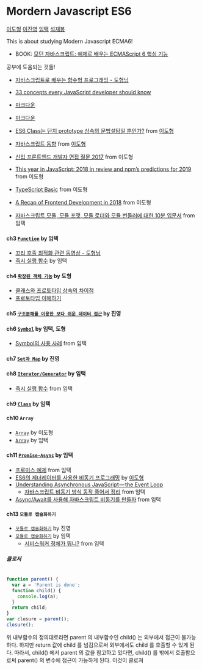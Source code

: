 # Mordern Javascript ES6

[이도형](https://github.com/shine1594)
[이진영](https://github.com/LottieS2)
[임택](https://github.com/intothedeep/)
[석재봉](.)

This is about studying Modern Javascript ECMA6!

- BOOK: [모던 자바스크립트: 예제로 배우는 ECMAScript 6 핵심 기능](https://www.aladin.co.kr/shop/wproduct.aspx?ItemId=122260559)

공부에 도움되는 것들!
- [자바스크립트로 배우는 함수형 프로그래밍 - 도형님](https://www.inflearn.com/course/%ED%95%A8%EC%88%98%ED%98%95-%ED%94%84%EB%A1%9C%EA%B7%B8%EB%9E%98%EB%B0%8D/)
- [33 concepts every JavaScript developer should know](https://github.com/leonardomso/33-js-concepts (edited))
- [마크다운](https://simhyejin.github.io/2016/06/30/Markdown-syntax/#headers)
- [마크다운](https://github.com/adam-p/markdown-here/wiki/Markdown-Cheatsheet)
- [ES6 Class는 단지 prototype 상속의 문법설탕일 뿐인가?](https://gomugom.github.io/is-class-only-a-syntactic-sugar/) from [이도형](https://github.com/shine1594)
- [자바스크립트 동향](https://2018.stateofjs.com/) from [이도형](https://github.com/shine1594)
- [신입 프론트엔드 개발자 면접 질문 2017](https://velog.io/@honeysuckle/%EC%8B%A0%EC%9E%85-%ED%94%84%EB%A1%A0%ED%8A%B8%EC%97%94%EB%93%9C-%EB%A9%B4%EC%A0%91-%EC%A7%88%EB%AC%B8-%EB%AA%A8%EC%9D%8C) from 이도형

- [This year in JavaScript: 2018 in review and npm’s predictions for 2019](https://blog.npmjs.org/post/180868064080/this-year-in-javascript-2018-in-review-and-npms) from 이도형
- [TypeScript Basic](https://www.notion.so/TypeScript-Basic-727820ac0d4544498ebe732e940816f4) from 이도형
- [A Recap of Frontend Development in 2018](https://levelup.gitconnected.com/a-recap-of-frontend-development-in-2018-715724c9441d) from 이도형
- [자바스크립트 모듈, 모듈 포맷, 모듈 로더와 모듈 번들러에 대한 10분 입문서](https://github.com/codepink/codepink.github.com/wiki/%EC%9E%90%EB%B0%94%EC%8A%A4%ED%81%AC%EB%A6%BD%ED%8A%B8-%EB%AA%A8%EB%93%88,-%EB%AA%A8%EB%93%88-%ED%8F%AC%EB%A7%B7,-%EB%AA%A8%EB%93%88-%EB%A1%9C%EB%8D%94%EC%99%80-%EB%AA%A8%EB%93%88-%EB%B2%88%EB%93%A4%EB%9F%AC%EC%97%90-%EB%8C%80%ED%95%9C-10%EB%B6%84-%EC%9E%85%EB%AC%B8%EC%84%9C) from 임택


#### ch3 [`Function`](./ch3.Function.md) by 임택
- [꼬리 호출 최적화 관련 동영상 - 도형님](./ch3.Function.md#3-9)
- [즉시 실행 함수](http://beomy.tistory.com/9) by 임택

#### ch4 [`확장된 객체 기능`](./ch4.md) by 도형
- [클래스와 프로토타입 상속의 차이점](https://medium.com/javascript-scene/master-the-javascript-interview-what-s-the-difference-between-class-prototypal-inheritance-e4cd0a7562e9)
- [프로토타입 이해하기](https://medium.com/@bluesh55/javascript-prototype-%EC%9D%B4%ED%95%B4%ED%95%98%EA%B8%B0-f8e67c286b67)

#### ch5 [`구조분해를 이용한 보다 쉬운 데이터 접근`](./ch5.md) by 진영

#### ch6 [`Symbol`](./ch6.Symbol.md) by 임택, 도형
- [Symbol의 사용 사례](https://blog.perfectacle.com/2017/04/16/es6-symbol/#Symbol%EC%9D%98-%EC%82%AC%EC%9A%A9-%EC%82%AC%EB%A1%80) from 임택

#### ch7 [`Set과 Map`](./ch7.md) by 진영

#### ch8 [`Iterator/Generator`](./ch8.iterator.generator.md) by 임택
- [즉시 실행 함수](http://beomy.tistory.com/9) from 임택

#### ch9 [`Class`](./ch9.class.md) by 임택

#### ch10 `Array`
- [`Array`](./ch10_array.md) by 이도형
- [`Array`](./ch10.Array.md) by 임택

####  ch11 [`Promise-Async`](./ch11.Promise.Asynce.md) by 임택
- [프로미스 예제](https://joshua1988.github.io/web-development/javascript/promise-for-beginners/) from 임택
- [ES6의 제너레이터를 사용한 비동기 프로그래밍](https://meetup.toast.com/posts/73) by [이도형](https://github.com/shine1594)
- [Understanding Asynchronous JavaScript — the Event Loop](https://blog.bitsrc.io/understanding-asynchronous-javascript-the-event-loop-74cd408419ff)
  - [자바스크립트 비동기 방식 동작 풀어서 정리](./ex.js.asyncronous.event-loop.md) from 임택
- [Async/Await를 사용해 자바스크립트 비동기를 만들자](https://blueshw.github.io/2018/02/27/async-await/) from 임택


#### ch13 `모듈로 캡슐화하기`
- [`모듈로 캡슐화하기`](./ch13_module.md) by 진영
- [`모듈로 캡슐화하기`](./ch13.module.md) by 임택
  - [서비스워커 정체가 뭐니?](https://b.limminho.com/archives/1384) from 임택




##### 클로저
```js

function parent() {
  var a = 'Parent is done';
  function child() {
    console.log(a);
  }
  return child;
}
var closure = parent();
closure();
```
위 내부함수의 정의대로라면 parent 의 내부함수인 child() 는 외부에서 접근이 불가능하다. 하지만 return 값에 child 를 넘김으로써 외부에서도 child 를 호출할 수 있게 된다. 따라서, child() 에서 parent 의 값을 참고하고 있다면, child() 를 밖에서 호출함으로써 parent() 의 변수에 접근이 가능하게 된다. 이것이 클로져


